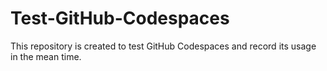 # Test-GitHub-Codespaces

This repository is created to test GitHub Codespaces and record its usage in the mean time.
